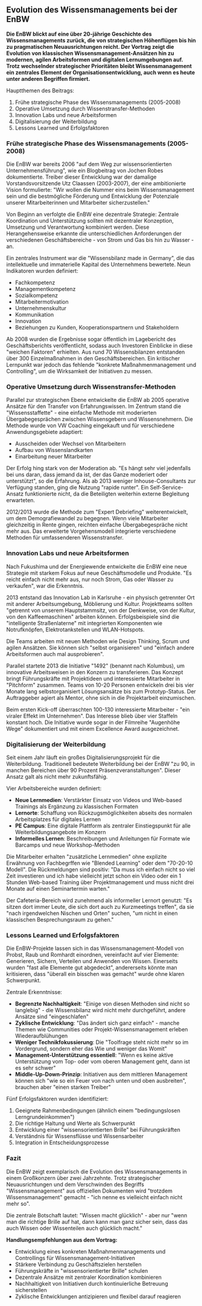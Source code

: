 ## Evolution des Wissensmanagements bei der EnBW

**Die EnBW blickt auf eine über 20-jährige Geschichte des Wissensmanagements zurück, die von strategischen Höhenflügen bis hin zu pragmatischen Neuausrichtungen reicht. Der Vortrag zeigt die Evolution von klassischen Wissensmanagement-Ansätzen hin zu modernen, agilen Arbeitsformen und digitalen Lernumgebungen auf. Trotz wechselnder strategischer Prioritäten bleibt Wissensmanagement ein zentrales Element der Organisationsentwicklung, auch wenn es heute unter anderen Begriffen firmiert.**

Hauptthemen des Beitrags:
1. Frühe strategische Phase des Wissensmanagements (2005-2008)
2. Operative Umsetzung durch Wissenstransfer-Methoden
3. Innovation Labs und neue Arbeitsformen
4. Digitalisierung der Weiterbildung
5. Lessons Learned und Erfolgsfaktoren

### Frühe strategische Phase des Wissensmanagements (2005-2008)

Die EnBW war bereits 2006 "auf dem Weg zur wissensorientierten Unternehmensführung", wie ein Blogbeitrag von Jochen Robes dokumentierte. Treiber dieser Entwicklung war der damalige Vorstandsvorsitzende Utz Claassen (2003-2007), der eine ambitionierte Vision formulierte: "Wir wollen die Nummer eins beim Wissensmanagement sein und die bestmögliche Förderung und Entwicklung der Potenziale unserer Mitarbeiterinnen und Mitarbeiter sicherzustellen."

Von Beginn an verfolgte die EnBW eine dezentrale Strategie: Zentrale Koordination und Unterstützung sollten mit dezentraler Konzeption, Umsetzung und Verantwortung kombiniert werden. Diese Herangehensweise erkannte die unterschiedlichen Anforderungen der verschiedenen Geschäftsbereiche - von Strom und Gas bis hin zu Wasser - an.

Ein zentrales Instrument war die "Wissensbilanz made in Germany", die das intellektuelle und immaterielle Kapital des Unternehmens bewertete. Neun Indikatoren wurden definiert:
- Fachkompetenz
- Managementkompetenz
- Sozialkompetenz
- Mitarbeitermotivation
- Unternehmenskultur
- Kommunikation
- Innovation
- Beziehungen zu Kunden, Kooperationspartnern und Stakeholdern

Ab 2008 wurden die Ergebnisse sogar öffentlich im Lagebericht des Geschäftsberichts veröffentlicht, sodass auch Investoren Einblicke in diese "weichen Faktoren" erhielten. Aus rund 70 Wissensbilanzen entstanden über 300 Einzelmaßnahmen in den Geschäftsbereichen. Ein kritischer Lernpunkt war jedoch das fehlende "konkrete Maßnahmenmanagement und Controlling", um die Wirksamkeit der Initiativen zu messen.

### Operative Umsetzung durch Wissenstransfer-Methoden

Parallel zur strategischen Ebene entwickelte die EnBW ab 2005 operative Ansätze für den Transfer von Erfahrungswissen. Im Zentrum stand die "Wissensstaffette" - eine einfache Methode mit moderierten Übergabegesprächen zwischen Wissensgebern und Wissensnehmern. Die Methode wurde von VW Coaching eingekauft und für verschiedene Anwendungsgebiete adaptiert:
- Ausscheiden oder Wechsel von Mitarbeitern
- Aufbau von Wissenslandkarten
- Einarbeitung neuer Mitarbeiter

Der Erfolg hing stark von der Moderation ab. "Es hängt sehr viel jedenfalls bei uns daran, dass jemand da ist, der das Ganze moderiert oder unterstützt", so die Erfahrung. Als ab 2013 weniger Inhouse-Consultants zur Verfügung standen, ging die Nutzung "rapide runter". Ein Self-Service-Ansatz funktionierte nicht, da die Beteiligten weiterhin externe Begleitung erwarteten.

2012/2013 wurde die Methode zum "Expert Debriefing" weiterentwickelt, um dem Demografiewandel zu begegnen. Wenn viele Mitarbeiter gleichzeitig in Rente gingen, reichten einfache Übergabegespräche nicht mehr aus. Das erweiterte Vorgehensmodell integrierte verschiedene Methoden für umfassenderen Wissenstransfer.

### Innovation Labs und neue Arbeitsformen

Nach Fukushima und der Energiewende entwickelte die EnBW eine neue Strategie mit starkem Fokus auf neue Geschäftsmodelle und Produkte. "Es reicht einfach nicht mehr aus, nur noch Strom, Gas oder Wasser zu verkaufen", war die Erkenntnis.

2013 entstand das Innovation Lab in Karlsruhe - ein physisch getrennter Ort mit anderer Arbeitsumgebung, Möblierung und Kultur. Projektteams sollten "getrennt von unserem Hauptstammsitz, von der Denkweise, von der Kultur, von den Kaffeemaschinen" arbeiten können. Erfolgsbeispiele sind die "intelligente Straßenlaterne" mit integrierten Komponenten wie Notrufknöpfen, Elektrotankstellen und WLAN-Hotspots.

Die Teams arbeiten mit neuen Methoden wie Design Thinking, Scrum und agilen Ansätzen. Sie können sich "selbst organisieren" und "einfach andere Arbeitsformen auch mal ausprobieren".

Parallel startete 2013 die Initiative "1492" (benannt nach Kolumbus), um innovative Arbeitsweisen in den Konzern zu transferieren. Das Konzept bringt Führungskräfte mit Projektideen und interessierte Mitarbeiter in "Pitchform" zusammen. Teams von 10-20 Personen entwickeln drei bis vier Monate lang selbstorganisiert Lösungsansätze bis zum Prototyp-Status. Der Auftraggeber agiert als Mentor, ohne sich in die Projektarbeit einzumischen.

Beim ersten Kick-off überraschten 100-130 interessierte Mitarbeiter - "ein viraler Effekt im Unternehmen". Das Interesse blieb über vier Staffeln konstant hoch. Die Initiative wurde sogar in der Filmreihe "Augenhöhe Wege" dokumentiert und mit einem Excellence Award ausgezeichnet.

### Digitalisierung der Weiterbildung

Seit einem Jahr läuft ein großes Digitalisierungsprojekt für die Weiterbildung. Traditionell bedeutete Weiterbildung bei der EnBW "zu 90, in manchen Bereichen über 90 Prozent Präsenzveranstaltungen". Dieser Ansatz galt als nicht mehr zukunftsfähig.

Vier Arbeitsbereiche wurden definiert:
- **Neue Lernmedien**: Verstärkter Einsatz von Videos und Web-based Trainings als Ergänzung zu klassischen Formaten
- **Lernorte**: Schaffung von Rückzugsmöglichkeiten abseits des normalen Arbeitsplatzes für digitales Lernen
- **PE Campus**: Eine digitale Plattform als zentraler Einstiegspunkt für alle Weiterbildungsangebote im Konzern
- **Informelles Lernen**: Beschreibungen und Anleitungen für Formate wie Barcamps und neue Workshop-Methoden

Die Mitarbeiter erhalten "zusätzliche Lernmedien" ohne explizite Erwähnung von Fachbegrffen wie "Blended Learning" oder dem "70-20-10 Modell". Die Rückmeldungen sind positiv: "Da muss ich einfach nicht so viel Zeit investieren und ich habe vielleicht jetzt schon ein Video oder ein 1 Stunden Web-based Training über Projektmanagement und muss nicht drei Monate auf einen Seminartermin warten."

Der Cafeteria-Bereich wird zunehmend als informeller Lernort genutzt: "Es sitzen dort immer Leute, die sich dort auch zu Kurzmeetings treffen", da sie "nach irgendwelchen Nischen und Orten" suchen, "um nicht in einen klassischen Besprechungsraum zu gehen."

### Lessons Learned und Erfolgsfaktoren

Die EnBW-Projekte lassen sich in das Wissensmanagement-Modell von Probst, Raub und Romhardt einordnen, vereinfacht auf vier Elemente: Generieren, Sichern, Verteilen und Anwenden von Wissen. Einerseits wurden "fast alle Elemente gut abgedeckt", andererseits könnte man kritisieren, dass "überall ein bisschen was gemacht" wurde ohne klaren Schwerpunkt.

Zentrale Erkenntnisse:
- **Begrenzte Nachhaltigkeit**: "Einige von diesen Methoden sind nicht so langlebig" - die Wissensbilanz wird nicht mehr durchgeführt, andere Ansätze sind "eingeschlafen"
- **Zyklische Entwicklung**: "Das ändert sich ganz einfach" - manche Themen wie Communities oder Projekt-Wissensmanagement erleben Wiederaufblühungen
- **Weniger Technikfokussierung**: Die "Toolfrage steht nicht mehr so im Vordergrund, sondern eher das Wie und weniger das Womit"
- **Management-Unterstützung essentiell**: "Wenn es keine aktive Unterstützung vom Top- oder vom oberen Management geht, dann ist es sehr schwer"
- **Middle-Up-Down-Prinzip**: Initiativen aus dem mittleren Management können sich "wie so ein Feuer von nach unten und oben ausbreiten", brauchen aber "einen starken Treiber"

Fünf Erfolgsfaktoren wurden identifiziert:
1. Geeignete Rahmenbedingungen (ähnlich einem "bedingungslosen Lerngrundeinkommen")
2. Die richtige Haltung und Werte als Schwerpunkt
3. Entwicklung einer "wissensorientierten Brille" bei Führungskräften
4. Verständnis für Wissensflüsse und Wissensarbeiter
5. Integration in Entscheidungsprozesse

### Fazit

Die EnBW zeigt exemplarisch die Evolution des Wissensmanagements in einem Großkonzern über zwei Jahrzehnte. Trotz strategischer Neuausrichtungen und dem Verschwinden des Begriffs "Wissensmanagement" aus offiziellen Dokumenten wird "trotzdem Wissensmanagement" gemacht - "ich nenne es vielleicht einfach nicht mehr so".

Die zentrale Botschaft lautet: "Wissen macht glücklich" - aber nur "wenn man die richtige Brille auf hat, dann kann man ganz sicher sein, dass das auch Wissen oder Wissenteilen auch glücklich macht."

**Handlungsempfehlungen aus dem Vortrag:**
- Entwicklung eines konkreten Maßnahmenmanagements und Controllings für Wissensmanagement-Initiativen
- Stärkere Verbindung zu Geschäftszielen herstellen
- Führungskräfte in "wissensorientierter Brille" schulen
- Dezentrale Ansätze mit zentraler Koordination kombinieren
- Nachhaltigkeit von Initiativen durch kontinuierliche Betreuung sicherstellen
- Zyklische Entwicklungen antizipieren und flexibel darauf reagieren